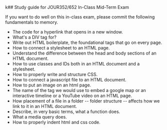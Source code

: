 k## Study guide for JOUR352/652 In-Class Mid-Term Exam

If you want to do well on this in-class exam, please commit the following fundamentals to memory.

* The code for a hyperlink that opens in a new window.
* What's a DIV tag for?
* Write out HTML boilerplate, the foundational tags that go on every page.
* How to connect a stylesheet to an HTML page.
* Understand the difference between the head and body sections of an HTML document.
* How to use classes and IDs both in an HTML document and a stylesheet.   
* How to properly write and structure CSS.
* How to connect a javascript file to an HTML document.
* How to put an image on an html page.
* The name of the tag we would use to embed a google map or an interactive timeline or a YouTube video on an HTML page.
* How placement of a file in a folder -- folder structure -- affects how we link to it in an HTML document.
* Describe, in very basic terms, what a function does.
* What a media query does.
* How to properly indent html and css code.
